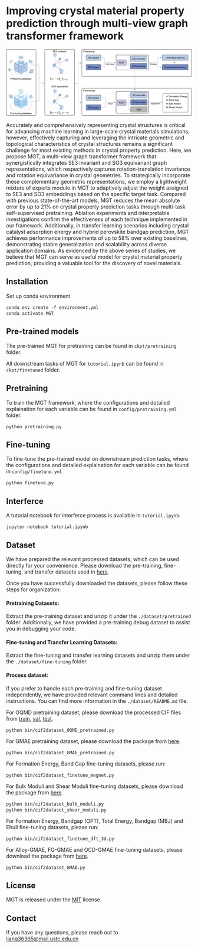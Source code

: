 # Improving crystal material property prediction through multi-view graph transformer framework

![Fig.1.png](assert%2FFig.1.png)

Accurately and comprehensively representing crystal structures is critical for advancing machine learning in large-scale crystal materials simulations, however, effectively capturing and leveraging the intricate geometric and topological characteristics of crystal structures remains a significant challenge for most existing methods in crystal property prediction. Here, we propose MGT, a multi-view graph transformer framework that synergistically integrates SE3 invariant and SO3 equivariant graph representations, which respectively captures rotation-translation invariance and rotation equivariance in crystal geometries. To strategically incorporate these complementary geometric representations, we employ a lightweight mixture of experts module in MGT to adaptively adjust the weight assigned to SE3 and SO3 embeddings based on the specific target task. Compared with previous state-of-the-art models, MGT reduces the mean absolute error by up to 21% on crystal property prediction tasks through multi-task self-supervised pretraining. Ablation experiments and interpretable investigations confirm the effectiveness of each technique implemented in our framework. Additionally, in transfer learning scenarios including crystal catalyst adsorption energy and hybrid perovskite bandgap prediction, MGT achieves performance improvements of up to 58% over existing baselines, demonstrating stable generalization and scalability across diverse application domains. As evidenced by the above series of studies, we believe that MGT can serve as useful model for crystal material property prediction, providing a valuable tool for the discovery of novel materials.

## Installation

Set up conda environment

```
conda env create -f environment.yml
conda activate MGT
```

## Pre-trained models

The pre-trained MGT for pretraining can be found in `ckpt/pretraining` folder. 

All downstream tasks of MGT for `tutorial.ipynb` can be found in `ckpt/finetuned` folder.

## Pretraining

To train the MGT framework, where the configurations and detailed explaination for each variable can be found in `config/pretraining.yml` folder.

```
python pretraining.py
```

## Fine-tuning 

To fine-tune the pre-trained model on downstream prediction tasks, where the configurations and detailed explaination for each variable can be found in `config/finetune.yml`

```
python finetune.py
```

## Interferce

A tutorial notebook for interferce process is available in `tutorial.ipynb`.

```
jupyter notebook tutorial.ipynb
```

## Dataset 

We have prepared the relevant processed datasets, which can be used directly for your convenience. Please download the pre-training, fine-tuning, and transfer datasets used in [here](https://doi.org/10.5281/zenodo.15473642).

Once you have successfully downloaded the datasets, please follow these steps for organization:

#### Pretraining Datasets: 

Extract the pre-training dataset and unzip it under the `./dataset/pretrained` folder. Additionally, we have provided a pre-training debug dataset to assist you in debugging your code.

#### Fine-tuning and Transfer Learning Datasets:

Extract the fine-tuning and transfer learning datasets and unzip them under the `./dataset/fine-tuning` folder.

#### Process dataset:

If you prefer to handle each pre-training and fine-tuning dataset independently, we have provided relevant command lines and detailed instructions. You can find more information in the `./dataset/README.md` file.

For OQMD pretraining dataset, please download the processed CIF files from [train](https://zenodo.org/records/10642388/files/cifs_v1_train.pkl.gz),  [val](https://zenodo.org/records/10642388/files/cifs_v1_val.pkl.gz),  [test](https://zenodo.org/records/10642388/files/cifs_v1_tset.pkl.gz). 

```
python bin/cif2dataset_OQMD_pretrained.py
```

For GMAE pretraining dataset, please download the package from [here](https://zenodo.org/records/12104162).

```
python bin/cif2dataset_GMAE_pretrained.py
```

For Formation Energy, Band Gap fine-tuning datasets, please run:

```
python bin/cif2dataset_finetune_megnet.py
```

For Bulk Moduli and Shear Moduli fine-tuning datasets, please download the package from [here](https://figshare.com/projects/Bulk_and_shear_datasets/165430).

```
python bin/cif2dataset_bulk_moduli.py
python bin/cif2dataset_shear_moduli.py
```

For Formation Energy, Bandgap (OPT), Total Energy, Bandgap (MBJ) and Ehull fine-tuning datasets, please run:

```
python bin/cif2dataset_finetune_dft_3d.py
```

For Alloy-GMAE, FG-GMAE and OCD-GMAE fine-tuning datasets, please download the package from [here](https://zenodo.org/records/12104162).

```
python bin/cif2dataset_GMAE.py
```

## License

MGT is released under the [MIT](LICENSE) license.

## Contact

If you have any questions, please reach out to liang36365@mail.ustc.edu.cn
